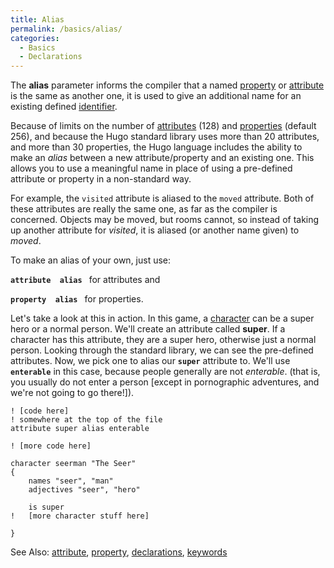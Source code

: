 ```yaml
---
title: Alias
permalink: /basics/alias/
categories: 
  - Basics
  - Declarations
---
```


The **alias** parameter informs the compiler that a named
[property](property) or [attribute](attribute) is
the same as another one, it is used to give an additional name for an
existing defined [identifier](identifier).

Because of limits on the number of [attributes](attributes)
(128) and [properties](properties) (default 256), and because
the Hugo standard library uses more than 20 attributes, and more than 30
properties, the Hugo language includes the ability to make an *alias*
between a new attribute/property and an existing one. This allows you to
use a meaningful name in place of using a pre-defined attribute or
property in a non-standard way.

For example, the `visited` attribute is aliased to the `moved`
attribute. Both of these attributes are really the same one, as far as
the compiler is concerned. Objects may be moved, but rooms cannot, so
instead of taking up another attribute for *visited*, it is aliased (or
another name given) to *moved*.

To make an alias of your own, just use:

**`attribute`**` `<new attribute>` `**`alias`**` `<existing attribute>
for attributes and

**`property`**` `<new property>` `**`alias`**` `<existing property> for
properties.

Let's take a look at this in action. In this game, a
[character](Characters) can be a super hero or a normal
person. We'll create an attribute called **super**. If a character has
this attribute, they are a super hero, otherwise just a normal person.
Looking through the standard library, we can see the pre-defined
attributes. Now, we pick one to alias our **`super`** attribute to.
We'll use **`enterable`** in this case, because people generally are not
*enterable*. (that is, you usually do not enter a person \[except in
pornographic adventures, and we're not going to go there!\]).

    ! [code here]
    ! somewhere at the top of the file
    attribute super alias enterable

    ! [more code here]

    character seerman "The Seer"
    {
        names "seer", "man"
        adjectives "seer", "hero"

        is super
    !   [more character stuff here]

    }

See Also: [attribute](attribute),
[property](property),
[declarations](declarations), [keywords](keywords)
